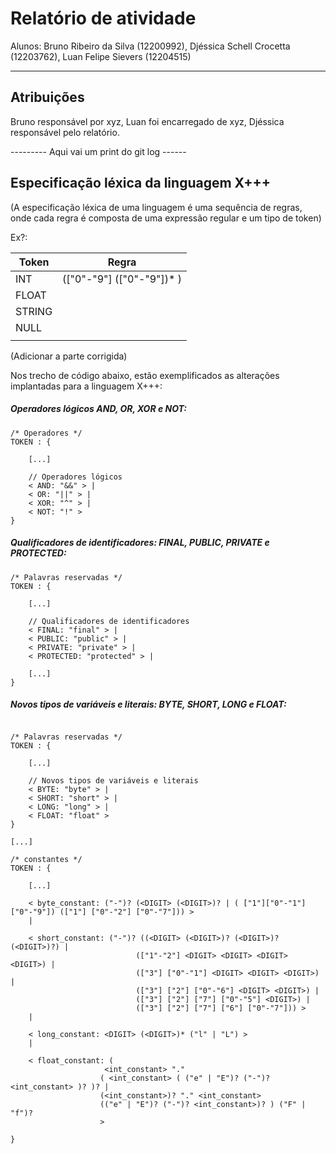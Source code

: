 # Relatório de atividade

Alunos: Bruno Ribeiro da Silva (12200992), Djéssica Schell Crocetta (12203762), Luan Felipe Sievers (12204515)

---

## Atribuições

Bruno responsável por xyz, Luan foi encarregado de xyz, Djéssica responsável pelo relatório.

--------- Aqui vai um print do git log ------

## Especificação léxica da linguagem X+++ 
(A especificação léxica de uma linguagem é uma sequência de regras, onde cada regra é composta de uma expressão regular e um tipo de token)

Ex?:

| Token  	| Regra                       	|
|--------	|-----------------------------	|
| INT    	| (["0"-"9"] (["0"-"9"])* ) | ...	|
| FLOAT  	|                             	|
| STRING 	|                             	|
| NULL   	|                             	|
|        	|                             	|

(Adicionar a parte corrigida)



Nos trecho de código abaixo, estão exemplificados as alterações implantadas para a linguagem X+++:

##### Operadores lógicos AND, OR, XOR e NOT:

```X+++
/* Operadores */
TOKEN : {

    [...]

    // Operadores lógicos
    < AND: "&&" > |
    < OR: "||" > |
    < XOR: "^" > |
    < NOT: "!" >
}

``` 
##### Qualificadores de identificadores: FINAL, PUBLIC, PRIVATE e PROTECTED:
``` X+++
/* Palavras reservadas */
TOKEN : {

    [...]
    
    // Qualificadores de identificadores
    < FINAL: "final" > |
    < PUBLIC: "public" > |
    < PRIVATE: "private" > |
    < PROTECTED: "protected" > |

    [...]
}
```
##### Novos tipos de variáveis e literais: BYTE, SHORT, LONG e FLOAT:
``` X+++

/* Palavras reservadas */
TOKEN : {

    [...]

    // Novos tipos de variáveis e literais
    < BYTE: "byte" > |
    < SHORT: "short" > |
    < LONG: "long" > |
    < FLOAT: "float" >
}

[...]

/* constantes */
TOKEN : {
    
    [...]
 
    < byte_constant: ("-")? (<DIGIT> (<DIGIT>)? | ( ["1"]["0"-"1"] ["0"-"9"]) (["1"] ["0"-"2"] ["0"-"7"])) >
    |

    < short_constant: ("-")? ((<DIGIT> (<DIGIT>)? (<DIGIT>)? (<DIGIT>)?) |
                            (["1"-"2"] <DIGIT> <DIGIT> <DIGIT> <DIGIT>) |
                            (["3"] ["0"-"1"] <DIGIT> <DIGIT> <DIGIT>) |
                            (["3"] ["2"] ["0"-"6"] <DIGIT> <DIGIT>) |
                            (["3"] ["2"] ["7"] ["0"-"5"] <DIGIT>) |
                            (["3"] ["2"] ["7"] ["6"] ["0"-"7"])) >
    |

    < long_constant: <DIGIT> (<DIGIT>)* ("l" | "L") >
    |

    < float_constant: (
                     <int_constant> "."
                    ( <int_constant> ( ("e" | "E")? ("-")? <int_constant> )? )? |
                    (<int_constant>)? "." <int_constant>
                    (("e" | "E")? ("-")? <int_constant>)? ) ("F" | "f")?
                    >

}

```
